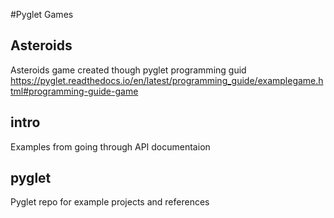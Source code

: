 #Pyglet Games

## Asteroids
Asteroids game created though pyglet programming guid
https://pyglet.readthedocs.io/en/latest/programming_guide/examplegame.html#programming-guide-game

## intro
Examples from going through API documentaion

## pyglet
Pyglet repo for example projects and references
